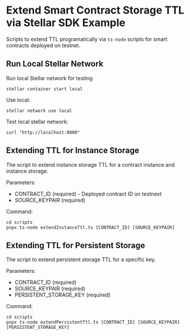 # Extend Smart Contract Storage TTL via Stellar SDK Example

Scripts to extend TTL programatically via `ts-node` scripts for smart contracts deployed on testnet.

## Run Local Stellar Network

Run local Stellar network for testing

```
stellar container start local
```

Use local:

```
stellar network use local
```

Test local stellar network:

```
curl "http://localhost:8000"
```

## Extending TTL for Instance Storage

The script to extend instance storage TTL for a contract instance and instance storage.

Parameters:

- CONTRACT_ID (required) - Deployed contract ID on testnext
- SOURCE_KEYPAIR (required)

Command:

```
cd scripts
pnpx ts-node extendInstanceTtl.ts [CONTRACT_ID] [SOURCE_KEYPAIR]
```

## Extending TTL for Persistent Storage

The script to extend persistent storage TTL for a specific key.

Parameters:

- CONTRACT_ID (required)
- SOURCE_KEYPAIR (required)
- PERSISTENT_STORAGE_KEY (required)

Command:

```
cd scripts
pnpx ts-node extendPersistentTtl.ts [CONTRACT_ID] [SOURCE_KEYPAIR] [PERSISTENT_STORAGE_KEY]
```